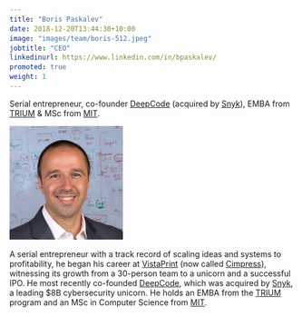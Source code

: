 ```yaml
---
title: "Boris Paskalev"
date: 2018-12-20T13:44:30+10:00
image: "images/team/boris-512.jpeg"
jobtitle: "CEO"
linkedinurl: https://www.linkedin.com/in/bpaskalev/
promoted: true
weight: 1
---
```


Serial entrepreneur, co-founder <a href="https://www.linkedin.com/company/deepcodeai/">DeepCode</a> (acquired by <a href="https://snyk.io/">Snyk</a>), EMBA from <a href="https://www.triumemba.org/">TRIUM</a> & MSc from <a href="https://www.mit.edu/">MIT</a>.

<img src="/assets/images/website/team/boris-512.jpeg" alt="Boris Paskalev" class="img-fluid rounded-circle" style="max-width: 200px;">

A serial entrepreneur with a track record of scaling ideas and systems to profitability, he began his career at <a href="https://www.vistaprint.com/">VistaPrint</a> (now called <a href="https://cimpress.com/">Cimpress</a>), witnessing its growth from a 30-person team to a unicorn and a successful IPO. He most recently co-founded <a href="https://www.linkedin.com/company/deepcodeai/">DeepCode</a>, which was acquired by <a href="https://snyk.io/">Snyk</a>, a leading $8B cybersecurity unicorn. He holds an EMBA from the <a href="https://www.triumemba.org/">TRIUM</a> program and an MSc in Computer Science from <a href="https://www.mit.edu/">MIT</a>.

